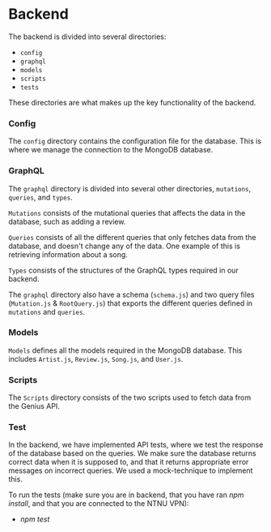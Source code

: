 # Backend

The backend is divided into several directories:
- `config`
- `graphql`
- `models`
- `scripts`
- `tests`

These directories are what makes up the key functionality of the backend.

### Config
The `config` directory contains the configuration file for the database. This is where we manage the connection to the MongoDB database.

### GraphQL
The `graphql` directory is divided into several other directories, `mutations`, `queries`, and `types`.

`Mutations` consists of the mutational queries that affects the data in the database, such as adding a review.

`Queries` consists of all the different queries that only fetches data from the database, and doesn't change any of the data. One example of this is retrieving information about a song.

`Types` consists of the structures of the GraphQL types required in our backend.

The `graphql` directory also have a schema (`schema.js`) and two query files (`Mutation.js` & `RootQuery.js`) that exports the different queries defined in `mutations` and `queries`.

### Models

`Models` defines all the models required in the MongoDB database. This includes `Artist.js`, `Review.js`, `Song.js`, and `User.js`.

### Scripts

The `Scripts` directory consists of the two scripts used to fetch data from the Genius API.

### Test

In the backend, we have implemented API tests, where we test the response of the database based on the queries. We make sure the database returns correct data when it is supposed to, and that it returns appropriate error messages on incorrect queries. We used a mock-technique to implement this.

To run the tests (make sure you are in backend, that you have ran _npm install_, and that you are connected to the NTNU VPN):
- _npm test_ 
